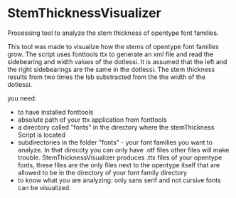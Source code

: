 # StemThicknessVisualizer
Processing tool to analyze the stem thickness of opentype font families.

This tool was made to visualize how the stems of opentype font families grow.
The script uses fonttools ttx to generate an xml file and read the sidebearing and width values of the dotlessi.
It is assumed that the left and the right sidebearings are the same in the dotlessi.
The stem thickness results from two times the lsb substracted from the the width of the dotlessi.

you need:
- to have installed fonttools
- absolute path of your ttx application from fonttools
- a directory called "fonts" in the directory where the stemThickness Script is located
- subdirectories in the folder "fonts" - your font families you want to analyze. In that direcoty you can only have .otf files other files will make trouble.
  StemThicknessVisualizer produces .ttx files of your opentype fonts, these files are the only files next to the opentype itself that are allowed to be in the
  directory of your font family directory
- to know what you are analyzing: only sans serif and not cursive fonts can be visualized.
